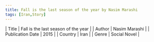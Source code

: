 ```yaml
---
title: Fall is the last season of the year by Nasim Marashi
tags: [Iran,Story]
---     
```

| Title | Fall is the last season of the year  |
| Author |  Nasim Marashi  |
| Publication Date | 2015   |
| Country | Iran |
| Genre | Social Novel  |
        